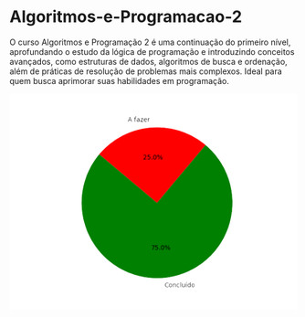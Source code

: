 # Algoritmos-e-Programacao-2
O curso Algoritmos e Programação 2 é uma continuação do primeiro nível, aprofundando o estudo da lógica de programação e introduzindo conceitos avançados, como estruturas de dados, algoritmos de busca e ordenação, além de práticas de resolução de problemas mais complexos. Ideal para quem busca aprimorar suas habilidades em programação.

![Progresso da Organização](Figure_1-removebg-preview.png)
